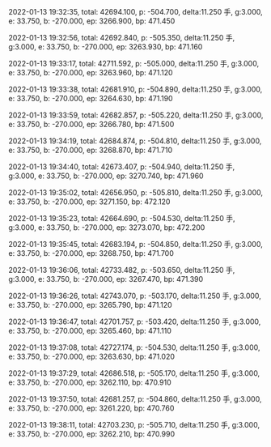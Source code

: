 2022-01-13 19:32:35, total: 42694.100, p: -504.700, delta:11.250 手, g:3.000, e: 33.750, b: -270.000, ep: 3266.900, bp: 471.450

2022-01-13 19:32:56, total: 42692.840, p: -505.350, delta:11.250 手, g:3.000, e: 33.750, b: -270.000, ep: 3263.930, bp: 471.160

2022-01-13 19:33:17, total: 42711.592, p: -505.000, delta:11.250 手, g:3.000, e: 33.750, b: -270.000, ep: 3263.960, bp: 471.120

2022-01-13 19:33:38, total: 42681.910, p: -504.890, delta:11.250 手, g:3.000, e: 33.750, b: -270.000, ep: 3264.630, bp: 471.190

2022-01-13 19:33:59, total: 42682.857, p: -505.220, delta:11.250 手, g:3.000, e: 33.750, b: -270.000, ep: 3266.780, bp: 471.500

2022-01-13 19:34:19, total: 42684.874, p: -504.810, delta:11.250 手, g:3.000, e: 33.750, b: -270.000, ep: 3268.870, bp: 471.710

2022-01-13 19:34:40, total: 42673.407, p: -504.940, delta:11.250 手, g:3.000, e: 33.750, b: -270.000, ep: 3270.740, bp: 471.960

2022-01-13 19:35:02, total: 42656.950, p: -505.810, delta:11.250 手, g:3.000, e: 33.750, b: -270.000, ep: 3271.150, bp: 472.120

2022-01-13 19:35:23, total: 42664.690, p: -504.530, delta:11.250 手, g:3.000, e: 33.750, b: -270.000, ep: 3273.070, bp: 472.200

2022-01-13 19:35:45, total: 42683.194, p: -504.850, delta:11.250 手, g:3.000, e: 33.750, b: -270.000, ep: 3268.750, bp: 471.700

2022-01-13 19:36:06, total: 42733.482, p: -503.650, delta:11.250 手, g:3.000, e: 33.750, b: -270.000, ep: 3267.470, bp: 471.390

2022-01-13 19:36:26, total: 42743.070, p: -503.170, delta:11.250 手, g:3.000, e: 33.750, b: -270.000, ep: 3265.790, bp: 471.120

2022-01-13 19:36:47, total: 42701.757, p: -503.420, delta:11.250 手, g:3.000, e: 33.750, b: -270.000, ep: 3265.460, bp: 471.110

2022-01-13 19:37:08, total: 42727.174, p: -504.530, delta:11.250 手, g:3.000, e: 33.750, b: -270.000, ep: 3263.630, bp: 471.020

2022-01-13 19:37:29, total: 42686.518, p: -505.170, delta:11.250 手, g:3.000, e: 33.750, b: -270.000, ep: 3262.110, bp: 470.910

2022-01-13 19:37:50, total: 42681.257, p: -504.860, delta:11.250 手, g:3.000, e: 33.750, b: -270.000, ep: 3261.220, bp: 470.760

2022-01-13 19:38:11, total: 42703.230, p: -505.710, delta:11.250 手, g:3.000, e: 33.750, b: -270.000, ep: 3262.210, bp: 470.990